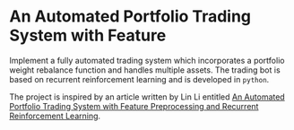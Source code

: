 #  An Automated Portfolio Trading System with Feature

Implement a fully automated trading system which incorporates a portfolio weight rebalance function and handles multiple assets. The trading bot is based on recurrent reinforcement learning and is developed in `python`. 

The project is inspired by an article written by Lin Li entitled [An Automated Portfolio Trading System with Feature Preprocessing and Recurrent Reinforcement Learning](https://paperswithcode.com/paper/an-automated-portfolio-trading-system-with). 
